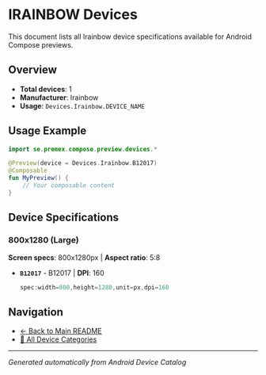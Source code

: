 # IRAINBOW Devices

This document lists all Irainbow device specifications available for Android Compose previews.

## Overview

- **Total devices**: 1
- **Manufacturer**: Irainbow
- **Usage**: `Devices.Irainbow.DEVICE_NAME`

## Usage Example

```kotlin
import se.premex.compose.preview.devices.*

@Preview(device = Devices.Irainbow.B12017)
@Composable
fun MyPreview() {
    // Your composable content
}
```

## Device Specifications

### 800x1280 (Large)

**Screen specs**: 800x1280px | **Aspect ratio**: 5:8

- **`B12017`** - B12017 | **DPI**: 160
  ```kotlin
  spec:width=800,height=1280,unit=px,dpi=160
  ```

## Navigation

- [← Back to Main README](../../README.md)
- [📱 All Device Categories](../README.md)

---
*Generated automatically from Android Device Catalog*
